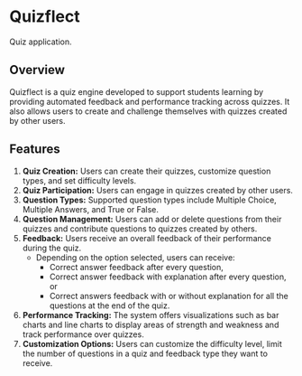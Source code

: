 # Quizflect
Quiz application.
## Overview
Quizflect is a quiz engine developed to support students learning by providing automated feedback and performance tracking across quizzes. It also allows users to create and 
challenge themselves with quizzes created by other users.
## Features
1. **Quiz Creation:** Users can create their quizzes, customize question types, and set difficulty levels.
2. **Quiz Participation:** Users can engage in quizzes created by other users.
3. **Question Types:** Supported question types include Multiple Choice, Multiple Answers, and True or False.
4. **Question Management:** Users can add or delete questions from their quizzes and contribute questions to quizzes created by others.
5. **Feedback:** Users receive an overall feedback of their performance during the quiz.
    - Depending on the option selected, users can receive:
      - Correct answer feedback after every question,
      - Correct answer feedback with explanation after every question, or
      - Correct answers feedback with or without explanation for all the questions at the end of the quiz.
8. **Performance Tracking:** The system offers visualizations such as bar charts and line charts to display areas of strength and weakness and track performance over quizzes.
9. **Customization Options:** Users can customize the difficulty level, limit the number of questions in a quiz and feedback type they want to receive.


